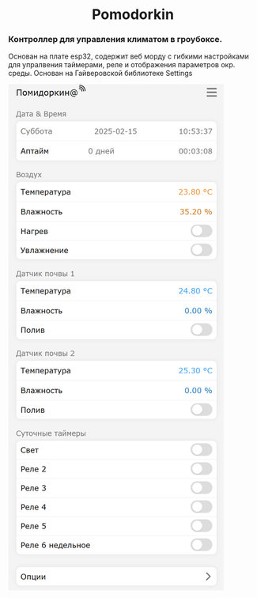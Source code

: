 <a id="anchor"></a>
<h1 align="center"> Pomodorkin </h1>

### Контроллер для управления климатом в гроубоксе.  
Основан на плате esp32, содержит веб морду с гибкими настройками для упралвения таймерами, реле и отображения параметров окр. среды. 
Основан на Гайверовской библиотеке Settings


![Веб морда для управления открывается в Chrome телефона или компьютера](https://github.com/freezebd/Pomidorkin/blob/main/pic/Pomidorkin.png)



